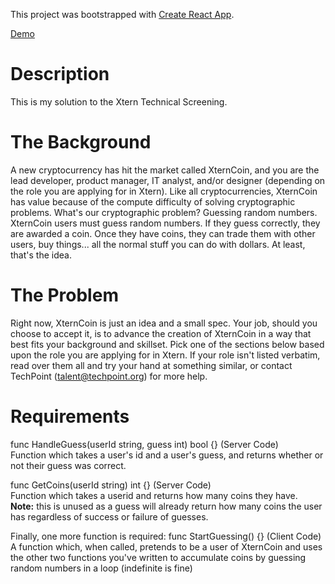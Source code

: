 This project was bootstrapped with [Create React App](https://github.com/facebookincubator/create-react-app).

[Demo](https://xterncoin.herokuapp.com/)

# Description
This is my solution to the Xtern Technical Screening. 

# The Background
A new cryptocurrency has hit the market called XternCoin, and you are the lead developer, product manager, IT analyst, and/or designer (depending on the role you are applying for in Xtern).
Like all cryptocurrencies, XternCoin has value because of the compute difficulty of solving cryptographic problems. What's our cryptographic problem? Guessing random numbers.
XternCoin users must guess random numbers. If they guess correctly, they are awarded a coin. Once they have coins, they can trade them with other users, buy things... all the normal stuff you can do with dollars. At least, that's the idea.

# The Problem
Right now, XternCoin is just an idea and a small spec.
Your job, should you choose to accept it, is to advance the creation of XternCoin in a way that best fits your background and skillset. Pick one of the sections below based upon the role you are applying for in Xtern. If your role isn't listed verbatim, read over them all and try your hand at something similar, or contact TechPoint (talent@techpoint.org) for more help.

# Requirements
func HandleGuess(userId string, guess int) bool {} (Server Code)  
Function which takes a user's id and a user's guess, and returns whether or not their guess was correct.

func GetCoins(userId string) int {} (Server Code)  
Function which takes a userid and returns how many coins they have.  
**Note:** this is unused as a guess will already return how many coins the user has regardless of success or failure of guesses.

Finally, one more function is required:
func StartGuessing() {} (Client Code)  
A function which, when called, pretends to be a user of XternCoin and uses the other two functions you've written to accumulate coins by guessing random numbers in a loop (indefinite is fine)
